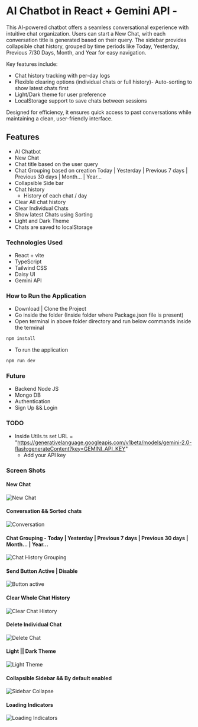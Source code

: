 # AI Chatbot in React + Gemini API -

This AI-powered chatbot offers a seamless conversational experience with intuitive chat organization. Users can start a New Chat, with each conversation title is generated based on their query. The sidebar provides collapsible chat history, grouped by time periods like Today, Yesterday, Previous 7/30 Days, Month, and Year for easy navigation.

Key features include:

- Chat history tracking with per-day logs
- Flexible clearing options (individual chats or full history)- Auto-sorting to show latest chats first
- Light/Dark theme for user preference
- LocalStorage support to save chats between sessions

Designed for efficiency, it ensures quick access to past conversations while maintaining a clean, user-friendly interface.

## Features

- AI Chatbot
- New Chat
- Chat title based on the user query
- Chat Grouping based on creation Today | Yesterday | Previous 7 days | Previous 30 days | Month... | Year...
- Collapsible Side bar
- Chat history
  - History of each chat / day
- Clear All chat history
- Clear Individual Chats
- Show latest Chats using Sorting
- Light and Dark Theme
- Chats are saved to localStorage

### Technologies Used

- React + vite
- TypeScript
- Tailwind CSS
- Daisy UI
- Gemini API

### How to Run the Application

- Download | Clone the Project
- Go inside the folder (Inside folder where Package.json file is present)
- Open terminal in above folder directory and run below commands inside the terminal

```typescript
npm install
```

- To run the application

```typescript
npm run dev
```

### Future

- Backend Node JS
- Mongo DB
- Authentication
- Sign Up && Login

### TODO

- Inside Utils.ts set URL = "https://generativelanguage.googleapis.com/v1beta/models/gemini-2.0-flash:generateContent?key=GEMINI_API_KEY"
  - Add your API key

### Screen Shots

#### New Chat

![New Chat](public/ScreenShots/1%20new%20chat.png)

#### Conversation && Sorted chats

![Conversation](public/ScreenShots/2%20convo.png)

#### Chat Grouping - Today | Yesterday | Previous 7 days | Previous 30 days | Month... | Year...

![Chat History Grouping](public/ScreenShots/9%20history%20grouping.png)

#### Send Button Active | Disable

![Button active](public/ScreenShots/7%20Active%20btn.png)

#### Clear Whole Chat History

![Clear Chat History](public/ScreenShots/3%20clear%20chat%20history.png)

#### Delete Individual Chat

![Delete Chat](public/ScreenShots/4%20delete%20chat.png)

#### Light || Dark Theme

![Light Theme](public/ScreenShots/5%20light%20theme.png)

#### Collapsible Sidebar && By default enabled

![Sidebar Collapse](public/ScreenShots/6%20sidebar%20collapse.png)

#### Loading Indicators

![Loading Indicators](public/ScreenShots/8%20Loading.png)
